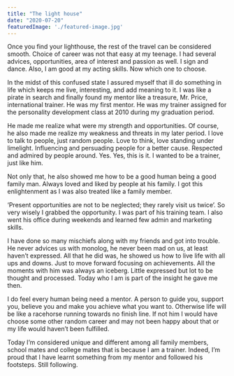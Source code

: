 ```yaml
---
title: "The light house"
date: "2020-07-20"
featuredImage: './featured-image.jpg'
---
```


Once you find your lighthouse, the rest of the travel can be considered smooth. Choice of career was not that easy at my teenage. I had several advices, opportunities, area of interest and passion as well. I sign and dance. Also, I am good at my acting skills. Now which one to choose.

In the midst of this confused state I assured myself that ill do something in life which keeps me live, interesting, and add meaning to it. I was like a pirate in search and finally found my mentor like a treasure, Mr. Price, international trainer. He was my first mentor. He was my trainer assigned for the personality development class at 2010 during my graduation period.

He made me realize what were my strength and opportunities. Of course, he also made me realize my weakness and threats in my later period. I love to talk to people, just random people. Love to think, love standing under limelight. Influencing and persuading people for a better cause. Respected and admired by people around. Yes. Yes, this is it. I wanted to be a trainer, just like him.

Not only that, he also showed me how to be a good human being a good family man. Always loved and liked by people at his family. I got this enlightenment as I was also treated like a family member. 

‘Present opportunities are not to be neglected; they rarely visit us twice’. So very wisely I grabbed the opportunity. I was part of his training team. I also went his office during weekends and learned few admin and marketing skills. 

I have done so many mischiefs along with my friends and got into trouble. He never advices us with monolog, he never been mad on us, at least haven’t expressed. All that he did was, he showed us how to live life with all ups and downs. Just to move forward focusing on achievements. All the moments with him was always an iceberg. Little expressed but lot to be thought and processed. Today who I am is part of the insight he gave me then. 

I do feel every human being need a mentor. A person to guide you, support you, believe you and make you achieve what you want to. Otherwise life will be like a racehorse running towards no finish line. If not him I would have choose some other random career and may not been happy about that or my life would haven’t been fulfilled. 

Today I’m considered unique and different among all family members, school mates and college mates that is because I am a trainer. Indeed, I’m proud that I have learnt something from my mentor and followed his footsteps. Still following.